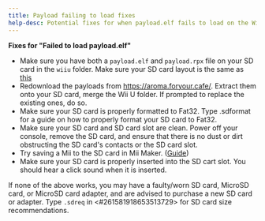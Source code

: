 ```yaml
---
title: Payload failing to load fixes
help-desc: Potential fixes for when payload.elf fails to load on the Wii U
---
```


**Fixes for "Failed to load payload.elf"**

- Make sure you have both a `payload.elf` and `payload.rpx` file on your SD card in the `wiiu` folder. Make sure your SD card layout is the same as [this](https://wiiu.eiphax.tech/sdlayout)
- Redownload the payloads from https://aroma.foryour.cafe/. Extract them onto your SD card, merge the Wii U folder. If prompted to replace the existing ones, do so.
- Make sure your SD card is properly formatted to Fat32. Type .sdformat for a guide on how to properly format your SD card to Fat32.
- Make sure your SD card and SD card slot are clean. Power off your console, remove the SD card, and ensure that there is no dust or dirt obstructing the SD card's contacts or the SD card slot.
- Try saving a Mii to the SD card in Mii Maker. ([Guide](https://en-americas-support.nintendo.com/app/answers/detail/a_id/1722/~/how-to-save-a-mii-as-a-photo))
- Make sure your SD card is properly inserted into the SD cart slot. You should hear a click sound when it is inserted.

If none of the above works, you may have a faulty/worn SD card, MicroSD card, or MicroSD card adapter, and are advised to purchase a new SD card or adapter. Type `.sdreq` in <#261581918653513729> for SD card size recommendations. 